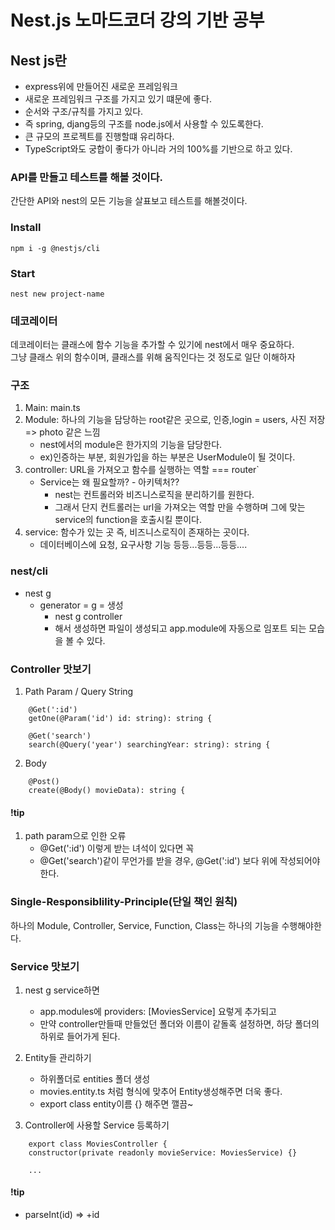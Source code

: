 # Nest.js 노마드코더 강의 기반 공부

## Nest js란

- express위에 만들어진 새로운 프레임워크
- 새로운 프레임워크 구조를 가지고 있기 떄문에 좋다.
- 순서와 구조/규칙를 가지고 있다.
- 즉 spring, djang등의 구조를 node.js에서 사용할 수 있도록한다.
- 큰 규모의 프로젝트를 진행할떄 유리하다.
- TypeScript와도 궁합이 좋다가 아니라 거의 100%를 기반으로 하고 있다.

### API를 만들고 테스트를 해볼 것이다.
간단한 API와 nest의 모든 기능을 살표보고 테스트를 해볼것이다.

### Install
```
npm i -g @nestjs/cli
```

### Start 
```
nest new project-name
```

### 데코레이터
데코레이터는 클래스에 함수 기능을 추가할 수 있기에 nest에서 매우 중요하다.  
그냥 클래스 위의 함수이며, 클래스를 위해 움직인다는 것 정도로 일단 이해하자 

### 구조
1. Main: main.ts
2. Module: 하나의 기능을 담당하는 root같은 곳으로, 인증,login = users, 사진 저장 => photo 같은 느낌
    - nest에서의 module은 한가지의 기능을 담당한다. 
    - ex)인증하는 부분, 회원가입을 하는 부분은 UserModule이 될 것이다.
3. controller: URL을 가져오고 함수를 실행하는 역할 === router`
    - Service는 왜 필요할까? - 아키텍처??
        - nest는 컨트롤러와 비즈니스로직을 분리하기를 원한다.
        - 그래서 단지 컨트롤러는 url을 가져오는 역할 만을 수행하며 그에 맞는 service의 function을 호출시킬 뿐이다.
4. service: 함수가 있는 곳 즉, 비즈니스로직이 존재하는 곳이다.
    - 데이터베이스에 요청, 요구사항 기능 등등...등등...등등.... 

### nest/cli
- nest g
    - generator = g = 생성
        - nest g controller
        - 해서 생성하면 파일이 생성되고 app.module에 자동으로 임포트 되는 모습을 볼 수 있다.  

### Controller 맛보기
1. Path Param / Query String
```
    @Get(':id')
    getOne(@Param('id') id: string): string {
```
```
    @Get('search')
    search(@Query('year') searchingYear: string): string {
```
2. Body
```
    @Post()
    create(@Body() movieData): string {
```

#### !tip
1. path param으로 인한 오류
    - @Get(':id') 이렇게 받는 녀석이 있다면 꼭
    - @Get('search')같이 무언가를 받을 경우, @Get(':id') 보다 위에 작성되어야한다. 

### Single-Responsiblility-Principle(단일 책인 원칙)
하나의 Module, Controller, Service, Function, Class는 하나의 기능을 수행해야한다.


### Service 맛보기
1. nest g service하면
    - app.modules에 providers: [MoviesService] 요렇게 추가되고
    - 만약 controller만들때 만들었던 폴더와 이름이 같돌혹 설정하면, 하당 폴더의 하위로 들어가게 된다.

2. Entity들 관리하기
    - 하위폴더로 entities 폴더 생성
    - movies.entity.ts 처럼 형식에 맞추어 Entity생성해주면 더욱 좋다.
    - export class entity이름 {} 해주면 깰끔~ 

3. Controller에 사용할 Service 등록하기
```
	export class MoviesController {
	constructor(private readonly movieService: MoviesService) {}
    
    ...
```
#### !tip
- parseInt(id) => +id